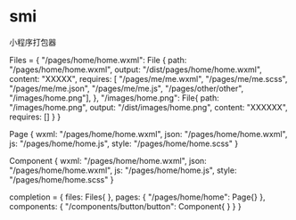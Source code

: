 # smi
小程序打包器


Files = {
    "/pages/home/home.wxml": File {
        path: "/pages/home/home.wxml",
        output: "/dist/pages/home/home.wxml",
        content: "XXXXX",
        requires: [ "/pages/me/me.wxml", "/pages/me/me.scss", "/pages/me/me.json", "/pages/me/me.js", "/pages/other/other", "/images/home.png"],
    },
    "/images/home.png": File{
        path: "/images/home.png",
        output: "/dist/images/home.png",
        content: "XXXXXX",
        requires: []
    }
}

Page {
    wxml: "/pages/home/home.wxml",
    json: "/pages/home/home.wxml",
    js: "/pages/home/home.js",
    style: "/pages/home/home.scss"
}

Component {
    wxml: "/pages/home/home.wxml",
    json: "/pages/home/home.wxml",
    js: "/pages/home/home.js",
    style: "/pages/home/home.scss"
}


completion = {
    files: Files{ },
    pages: { "/pages/home/home": Page{} },
    components: { "/components/button/button": Component{ } }
}
